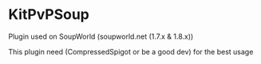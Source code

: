 # KitPvPSoup
Plugin used on SoupWorld (soupworld.net (1.7.x & 1.8.x))

This plugin need (CompressedSpigot or be a good dev) for the best usage
